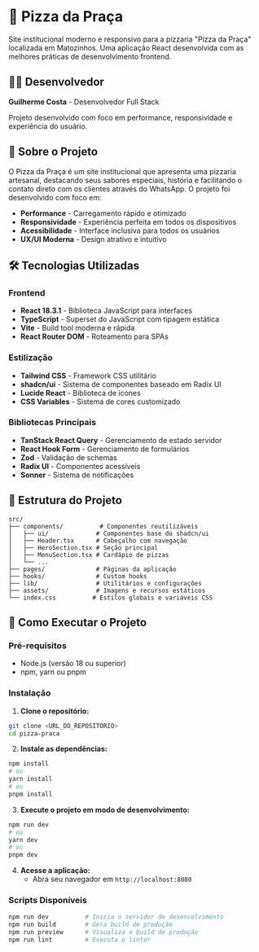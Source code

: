 # 🍕 Pizza da Praça

Site institucional moderno e responsivo para a pizzaria "Pizza da Praça" localizada em Matozinhos. Uma aplicação React desenvolvida com as melhores práticas de desenvolvimento frontend.

## 👨‍💻 Desenvolvedor

**Guilherme Costa** - Desenvolvedor Full Stack

Projeto desenvolvido com foco em performance, responsividade e experiência do usuário.

## 🚀 Sobre o Projeto

O Pizza da Praça é um site institucional que apresenta uma pizzaria artesanal, destacando seus sabores especiais, história e facilitando o contato direto com os clientes através do WhatsApp. O projeto foi desenvolvido com foco em:

- **Performance** - Carregamento rápido e otimizado
- **Responsividade** - Experiência perfeita em todos os dispositivos
- **Acessibilidade** - Interface inclusiva para todos os usuários
- **UX/UI Moderna** - Design atrativo e intuitivo

## 🛠️ Tecnologias Utilizadas

### Frontend
- **React 18.3.1** - Biblioteca JavaScript para interfaces
- **TypeScript** - Superset do JavaScript com tipagem estática
- **Vite** - Build tool moderna e rápida
- **React Router DOM** - Roteamento para SPAs

### Estilização
- **Tailwind CSS** - Framework CSS utilitário
- **shadcn/ui** - Sistema de componentes baseado em Radix UI
- **Lucide React** - Biblioteca de ícones
- **CSS Variables** - Sistema de cores customizado

### Bibliotecas Principais
- **TanStack React Query** - Gerenciamento de estado servidor
- **React Hook Form** - Gerenciamento de formulários
- **Zod** - Validação de schemas
- **Radix UI** - Componentes acessíveis
- **Sonner** - Sistema de notificações

## 📁 Estrutura do Projeto

```
src/
├── components/          # Componentes reutilizáveis
│   ├── ui/             # Componentes base do shadcn/ui
│   ├── Header.tsx      # Cabeçalho com navegação
│   ├── HeroSection.tsx # Seção principal
│   ├── MenuSection.tsx # Cardápio de pizzas
│   └── ...
├── pages/              # Páginas da aplicação
├── hooks/              # Custom hooks
├── lib/                # Utilitários e configurações
├── assets/             # Imagens e recursos estáticos
└── index.css          # Estilos globais e variáveis CSS
```

## 🚀 Como Executar o Projeto

### Pré-requisitos

- Node.js (versão 18 ou superior)
- npm, yarn ou pnpm

### Instalação

1. **Clone o repositório:**
```bash
git clone <URL_DO_REPOSITORIO>
cd pizza-praca
```

2. **Instale as dependências:**
```bash
npm install
# ou
yarn install
# ou
pnpm install
```

3. **Execute o projeto em modo de desenvolvimento:**
```bash
npm run dev
# ou
yarn dev
# ou
pnpm dev
```

4. **Acesse a aplicação:**
   - Abra seu navegador em `http://localhost:8080`

### Scripts Disponíveis

```bash
npm run dev          # Inicia o servidor de desenvolvimento
npm run build        # Gera build de produção
npm run preview      # Visualiza o build de produção
npm run lint         # Executa o linter
```
